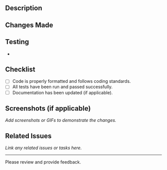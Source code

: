 ## Description



## Changes Made


## Testing

-

## Checklist

- [ ] Code is properly formatted and follows coding standards.
- [ ] All tests have been run and passed successfully.
- [ ] Documentation has been updated (if applicable).

## Screenshots (if applicable)

_Add screenshots or GIFs to demonstrate the changes._

## Related Issues

_Link any related issues or tasks here._

---

Please review and provide feedback.